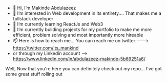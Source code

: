 - 👋 Hi, I’m Makinde Abdulazeez
- 👀 I’m interested in Web development in its entirety.... That makes me a fullstack developer
- 🌱 I’m currently learning ReactJs and Web3
- 💞️ I’m currently buliding projects for my portfolio to make me more efficient, problem solving and most importantly more hireable
- 📫 Here is how to reach me... You can reach me on twitter ---> https://twitter.com/its_mankind 
- or through my Linkedin account -->  https://www.linkedin.com/in/abdulazeez-makinde-5b69251a6/

Well, Now that you're here you can definitely check out my repo... I've got some great stuff rolling out

<!---
Mankind00/Mankind00 is a ✨ special ✨ repository because its `README.md` (this file) appears on your GitHub profile.
You can click the Preview link to take a look at your changes.
--->
